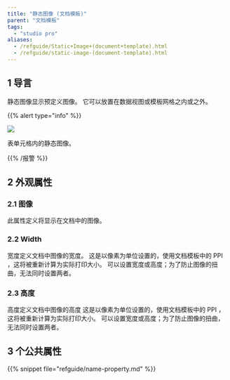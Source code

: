 ```yaml
---
title: "静态图像 (文档模板)"
parent: "文档模板"
tags:
  - "studio pro"
aliases:
  - /refguide/Static+Image+(document+template).html
  - /refguide/static-image-(document-template).html
---
```


## 1 导言

静态图像显示预定义图像。 它可以放置在数据视图或模板网格之内或之外。

{{% alert type="info" %}}

![](attachments/document-templates/918133.png)

表单元格内的静态图像。

{{% /报警 %}}

## 2 外观属性

### 2.1 图像

此属性定义将显示在文档中的图像。

### 2.2 Width

宽度定义文档中图像的宽度。 这是以像素为单位设置的，使用文档模板中的 PPI ，这将被重新计算为实际打印大小。 可以设置宽度或高度；为了防止图像的扭曲，无法同时设置两者。

### 2.3 高度

高度定义文档中图像的高度 这是以像素为单位设置的，使用文档模板中的 PPI ，这将被重新计算为实际打印大小。 可以设置宽度或高度；为了防止图像的扭曲，无法同时设置两者。

## 3 个公共属性

{{% snippet file="refguide/name-property.md" %}}
